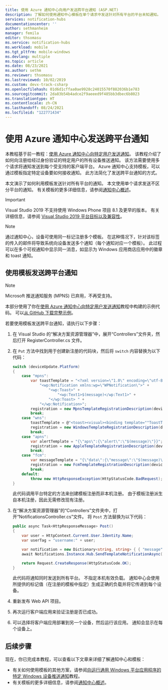 ```yaml
---
title: 使用 Azure 通知中心向用户发送跨平台通知 (ASP.NET)
description: 了解如何使用通知中心模板在单个请求中发送针对所有平台的平台未知通知。
services: notification-hubs
documentationcenter: ''
author: sethmanheim
manager: femila
editor: thsomasu
ms.service: notification-hubs
ms.workload: mobile
ms.tgt_pltfrm: mobile-windows
ms.devlang: multiple
ms.topic: article
ms.date: 08/23/2021
ms.author: sethm
ms.reviewer: thsomasu
ms.lastreviewed: 10/02/2019
ms.custom: devx-track-csharp
ms.openlocfilehash: 01d6d1cffaa0ae9928c24015570f882036b1e783
ms.sourcegitcommit: 2da83b54b4adce2f9aeeed9f485bb3dbec6b8023
ms.translationtype: HT
ms.contentlocale: zh-CN
ms.lasthandoff: 08/24/2021
ms.locfileid: "122771434"
---
```

# <a name="send-cross-platform-notifications-with-azure-notification-hubs"></a>使用 Azure 通知中心发送跨平台通知

本教程基于前一教程：[使用 Azure 通知中心向特定用户发送通知]。 该教程介绍了如何向注册给经过身份验证的特定用户的所有设备推送通知。 该方法需要使用多个请求将通知发送到每个受支持的客户端平台。 Azure 通知中心支持模板，可以通过模板指定特定设备要如何接收通知。 此方法简化了发送跨平台通知的方式。

本文演示了如何利用模板发送针对所有平台的通知。 本文使用单个请求发送不区分平台的通知。 有关模板的更多详细信息，请参阅[通知中心概述][Templates]。

> [!IMPORTANT]
> Visual Studio 2019 不支持使用 Windows Phone 项目 8.1 及更早的版本。 有关详细信息，请参阅 [Visual Studio 2019 平台目标以及兼容性](/visualstudio/releases/2019/compatibility)。

> [!NOTE]
> 通过通知中心，设备可使用同一标记注册多个模板。 在这种情况下，针对该标签的传入的邮件将导致系统向设备发送多个通知（每个通知对应一个模板）。 此过程可以在多个可视通知中显示同一消息，如显示为 Windows 应用商店应用中的徽章和 toast 通知。

## <a name="send-cross-platform-notifications-using-templates"></a>使用模板发送跨平台通知

> [!NOTE]
> Microsoft 推送通知服务 (MPNS) 已弃用，不再受支持。

本部分使用了你在[使用 Azure 通知中心向特定用户发送通知]教程中构建的示例代码。 可以[从 GitHub 下载完整示例](https://github.com/Azure/azure-notificationhubs-dotnet/tree/master/Samples/NotifyUsers)。

若要使用模板发送跨平台通知，请执行以下步骤：

1. 在 Visual Studio 的“解决方案资源管理器”中，展开“Controllers”文件夹，然后打开 RegisterController.cs 文件。   

1. 在 `Put` 方法中找到用于创建新注册的代码块，然后将 `switch` 内容替换为以下代码：

    ```csharp
    switch (deviceUpdate.Platform)
    {
        case "mpns":
            var toastTemplate = "<?xml version=\"1.0\" encoding=\"utf-8\"?>" +
                "<wp:Notification xmlns:wp=\"WPNotification\">" +
                    "<wp:Toast>" +
                        "<wp:Text1>$(message)</wp:Text1>" +
                    "</wp:Toast> " +
                "</wp:Notification>";
            registration = new MpnsTemplateRegistrationDescription(deviceUpdate.Handle, toastTemplate);
            break;
        case "wns":
            toastTemplate = @"<toast><visual><binding template=""ToastText01""><text id=""1"">$(message)</text></binding></visual></toast>";
            registration = new WindowsTemplateRegistrationDescription(deviceUpdate.Handle, toastTemplate);
            break;
        case "apns":
            var alertTemplate = "{\"aps\":{\"alert\":\"$(message)\"}}";
            registration = new AppleTemplateRegistrationDescription(deviceUpdate.Handle, alertTemplate);
            break;
        case "fcm":
            var messageTemplate = "{\"data\":{\"message\":\"$(message)\"}}";
            registration = new FcmTemplateRegistrationDescription(deviceUpdate.Handle, messageTemplate);
            break;
        default:
            throw new HttpResponseException(HttpStatusCode.BadRequest);
    }
    ```

    此代码调用平台特定的方法来创建模板注册而非本机注册。 由于模板注册派生自本机注册，因此无需修改现有注册。

1. 在“解决方案资源管理器”的“Controllers”文件夹中，打开“NotificationsController.cs”文件。    将 `Post` 方法替换为以下代码：

    ```csharp
    public async Task<HttpResponseMessage> Post()
    {
        var user = HttpContext.Current.User.Identity.Name;
        var userTag = "username:" + user;

        var notification = new Dictionary<string, string> { { "message", "Hello, " + user } };
        await Notifications.Instance.Hub.SendTemplateNotificationAsync(notification, userTag);

        return Request.CreateResponse(HttpStatusCode.OK);
    }
    ```

    此代码将通知同时发送到所有平台。 不指定本机有效负载。 通知中心会使用所提供的标记值（在注册的模板中指定）生成正确的负载并将它传递到每个设备。

1. 重新发布 Web API 项目。

1. 再次运行客户端应用来验证注册是否已成功。

1. 可以选择将客户端应用部署到另一个设备，然后运行该应用。 通知会显示在每个设备上。

## <a name="next-steps"></a>后续步骤

现在，你已完成本教程，可以查看以下文章来详细了解通知中心和模板：

* 有关如何使用模板的其他方案，请参阅[向运行通用 Windows 平台应用程序的特定 Windows 设备推送通知][Use Notification Hubs to send breaking news]教程。
* 有关模板的更多详细信息，请参阅[通知中心概述][Templates]。

<!-- Anchors. -->

<!-- Images. -->

<!-- URLs. -->
[Push to users ASP.NET]: notification-hubs-aspnet-backend-ios-apple-apns-notification.md
[Push to users Mobile Services]: notification-hubs-aspnet-backend-windows-dotnet-wns-notification.md
[Visual Studio 2012 Express for Windows 8]: https://visualstudio.microsoft.com/downloads/

[Use Notification Hubs to send breaking news]: notification-hubs-windows-notification-dotnet-push-xplat-segmented-wns.md
[Azure Notification Hubs]: https://go.microsoft.com/fwlink/p/?LinkId=314257
[使用 Azure 通知中心向特定用户发送通知]: notification-hubs-aspnet-backend-windows-dotnet-wns-notification.md
[Templates]: /previous-versions/azure/azure-services/jj927170(v=azure.100)
[Notification Hub How to for Windows Store]: /previous-versions/azure/azure-services/jj927170(v=azure.100)
